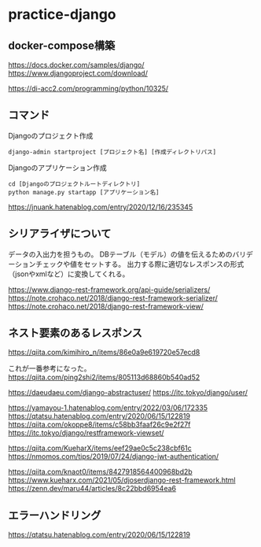 # practice-django




## docker-compose構築

https://docs.docker.com/samples/django/
https://www.djangoproject.com/download/

https://di-acc2.com/programming/python/10325/

## コマンド

Djangoのプロジェクト作成

```
django-admin startproject [プロジェクト名] [作成ディレクトリパス]
```

Djangoのアプリケーション作成

```
cd [Djangoのプロジェクトルートディレクトリ]
python manage.py startapp [アプリケーション名]
```

https://jnuank.hatenablog.com/entry/2020/12/16/235345

## シリアライザについて

データの入出力を担うもの。
DBテーブル（モデル）の値を伝えるためのバリデーションチェックや値をセットする。
出力する際に適切なレスポンスの形式（jsonやxmlなど）に変換してくれる。

https://www.django-rest-framework.org/api-guide/serializers/
https://note.crohaco.net/2018/django-rest-framework-serializer/
https://note.crohaco.net/2018/django-rest-framework-view/

## ネスト要素のあるレスポンス

https://qiita.com/kimihiro_n/items/86e0a9e619720e57ecd8

これが一番参考になった。
https://qiita.com/ping2shi2/items/805113d68860b540ad52

https://daeudaeu.com/django-abstractuser/
https://itc.tokyo/django/user/


https://yamayou-1.hatenablog.com/entry/2022/03/06/172335
https://qtatsu.hatenablog.com/entry/2020/06/15/122819
https://qiita.com/okoppe8/items/c58bb3faaf26c9e2f27f
https://itc.tokyo/django/restframework-viewset/

https://qiita.com/KueharX/items/eef29ae0c5c238cbf61c
https://nmomos.com/tips/2019/07/24/django-jwt-authentication/

https://qiita.com/knaot0/items/8427918564400968bd2b
https://www.kueharx.com/2021/05/djoserdjango-rest-framework.html
https://zenn.dev/maru44/articles/8c22bbd6954ea6

## エラーハンドリング

https://qtatsu.hatenablog.com/entry/2020/06/15/122819